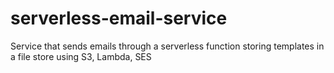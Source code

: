 # serverless-email-service
Service that sends emails through a serverless function storing templates in a file store using S3, Lambda, SES
